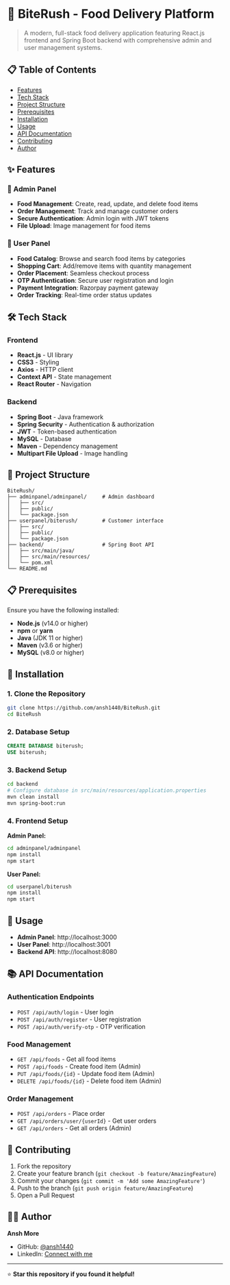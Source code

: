 # 🍕 BiteRush - Food Delivery Platform

> A modern, full-stack food delivery application featuring React.js frontend and Spring Boot backend with comprehensive admin and user management systems.

## 📋 Table of Contents
- [Features](#features)
- [Tech Stack](#tech-stack)
- [Project Structure](#project-structure)
- [Prerequisites](#prerequisites)
- [Installation](#installation)
- [Usage](#usage)
- [API Documentation](#api-documentation)
- [Contributing](#contributing)
- [Author](#author)

## ✨ Features

### 🔧 Admin Panel
- **Food Management**: Create, read, update, and delete food items
- **Order Management**: Track and manage customer orders
- **Secure Authentication**: Admin login with JWT tokens
- **File Upload**: Image management for food items

### 👤 User Panel
- **Food Catalog**: Browse and search food items by categories
- **Shopping Cart**: Add/remove items with quantity management
- **Order Placement**: Seamless checkout process
- **OTP Authentication**: Secure user registration and login
- **Payment Integration**: Razorpay payment gateway
- **Order Tracking**: Real-time order status updates

## 🛠️ Tech Stack

### Frontend
- **React.js** - UI library
- **CSS3** - Styling
- **Axios** - HTTP client
- **Context API** - State management
- **React Router** - Navigation

### Backend
- **Spring Boot** - Java framework
- **Spring Security** - Authentication & authorization
- **JWT** - Token-based authentication
- **MySQL** - Database
- **Maven** - Dependency management
- **Multipart File Upload** - Image handling

## 📁 Project Structure

```
BiteRush/
├── adminpanel/adminpanel/     # Admin dashboard
│   ├── src/
│   ├── public/
│   └── package.json
├── userpanel/biterush/        # Customer interface
│   ├── src/
│   ├── public/
│   └── package.json
├── backend/                   # Spring Boot API
│   ├── src/main/java/
│   ├── src/main/resources/
│   └── pom.xml
└── README.md
```

## 📋 Prerequisites

Ensure you have the following installed:

- **Node.js** (v14.0 or higher)
- **npm** or **yarn**
- **Java** (JDK 11 or higher)
- **Maven** (v3.6 or higher)
- **MySQL** (v8.0 or higher)

## 🚀 Installation

### 1. Clone the Repository
```bash
git clone https://github.com/ansh1440/BiteRush.git
cd BiteRush
```

### 2. Database Setup
```sql
CREATE DATABASE biterush;
USE biterush;
```

### 3. Backend Setup
```bash
cd backend
# Configure database in src/main/resources/application.properties
mvn clean install
mvn spring-boot:run
```

### 4. Frontend Setup

**Admin Panel:**
```bash
cd adminpanel/adminpanel
npm install
npm start
```

**User Panel:**
```bash
cd userpanel/biterush
npm install
npm start
```

## 🎯 Usage

- **Admin Panel**: http://localhost:3000
- **User Panel**: http://localhost:3001
- **Backend API**: http://localhost:8080

## 📚 API Documentation

### Authentication Endpoints
- `POST /api/auth/login` - User login
- `POST /api/auth/register` - User registration
- `POST /api/auth/verify-otp` - OTP verification

### Food Management
- `GET /api/foods` - Get all food items
- `POST /api/foods` - Create food item (Admin)
- `PUT /api/foods/{id}` - Update food item (Admin)
- `DELETE /api/foods/{id}` - Delete food item (Admin)

### Order Management
- `POST /api/orders` - Place order
- `GET /api/orders/user/{userId}` - Get user orders
- `GET /api/orders` - Get all orders (Admin)

## 🤝 Contributing

1. Fork the repository
2. Create your feature branch (`git checkout -b feature/AmazingFeature`)
3. Commit your changes (`git commit -m 'Add some AmazingFeature'`)
4. Push to the branch (`git push origin feature/AmazingFeature`)
5. Open a Pull Request

## 👨‍💻 Author

**Ansh More**
- GitHub: [@ansh1440](https://github.com/ansh1440)
- LinkedIn: [Connect with me](https://www.linkedin.com/in/ansh-more-1316b522b/)

---

⭐ **Star this repository if you found it helpful!**

